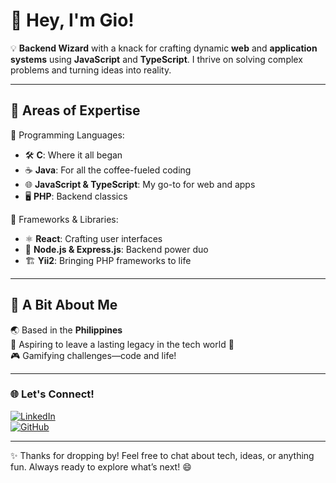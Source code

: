 # 🌟 Hey, I'm **Gio**!  

💡 **Backend Wizard** with a knack for crafting dynamic **web** and **application systems** using **JavaScript** and **TypeScript**. I thrive on solving complex problems and turning ideas into reality.  

---

## 🚀 **Areas of Expertise**
🎯 Programming Languages:  
- 🛠 **C**: Where it all began  
- ☕ **Java**: For all the coffee-fueled coding  
- 🌐 **JavaScript & TypeScript**: My go-to for web and apps  
- 🖥️ **PHP**: Backend classics  

🌟 Frameworks & Libraries:  
- ⚛️ **React**: Crafting user interfaces  
- 🚀 **Node.js & Express.js**: Backend power duo  
- 🏗️ **Yii2**: Bringing PHP frameworks to life  

---

## 🌴 **A Bit About Me**  
🌏 Based in the **Philippines**  
🌟 Aspiring to leave a lasting legacy in the tech world 🚀  
🎮 Gamifying challenges—code and life!  

---

### 🌐 **Let's Connect!**  
[![LinkedIn](https://img.shields.io/badge/LinkedIn-blue?style=flat&logo=linkedin)](https://www.linkedin.com/in/kenneth-belardo-5b9627313)  
[![GitHub](https://img.shields.io/badge/GitHub-black?style=flat&logo=github)](https://github.com/kntgio-z)  

---

✨ Thanks for dropping by! Feel free to chat about tech, ideas, or anything fun. Always ready to explore what’s next! 😄
